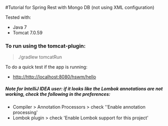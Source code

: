 #Tutorial for Spring Rest with Mongo DB (not using XML configuration)

Tested with:

* Java 7
* Tomcat 7.0.59

### To run using the tomcat-plugin:
> ./gradlew tomcatRun

To do a quick test if the app is running:

* <http://http://localhost:8080/hswm/hello>

##### Note for IntelliJ IDEA user: if it looks like the Lombok annotations are not working, check the following in the preferences:

* Compiler > Annotation Processors > check ''Enable annotation processing'
* Lombok plugin > check 'Enable Lombok support for this project'